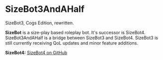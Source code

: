 # SizeBot3AndAHalf
SizeBot3, Cogs Edition, rewritten.

**SizeBot** is a size-play based roleplay bot. It's successor is SizeBot4. SizeBot3AndAHalf is a bridge between SizeBot3 and SizeBot4. SizeBot3 is still currently receiving QoL updates and minor feature additions.

**SizeBot4:** [SizeBot4 on GitHub](https://github.com/sizedev/SizeBot4)
